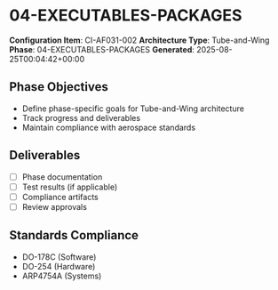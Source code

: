 # 04-EXECUTABLES-PACKAGES

**Configuration Item**: CI-AF031-002
**Architecture Type**: Tube-and-Wing
**Phase**: 04-EXECUTABLES-PACKAGES
**Generated**: 2025-08-25T00:04:42+00:00

## Phase Objectives
- Define phase-specific goals for Tube-and-Wing architecture
- Track progress and deliverables
- Maintain compliance with aerospace standards

## Deliverables
- [ ] Phase documentation
- [ ] Test results (if applicable)
- [ ] Compliance artifacts
- [ ] Review approvals

## Standards Compliance
- DO-178C (Software)
- DO-254 (Hardware)
- ARP4754A (Systems)
